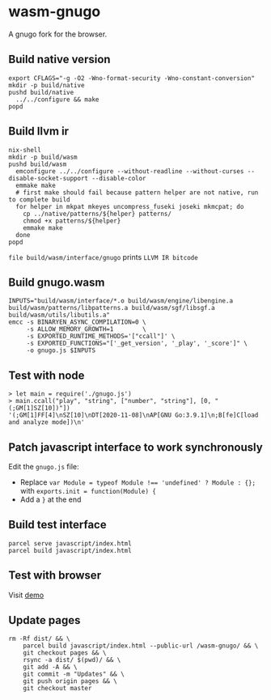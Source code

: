 # wasm-gnugo

A gnugo fork for the browser.

## Build native version

```
export CFLAGS="-g -O2 -Wno-format-security -Wno-constant-conversion"
mkdir -p build/native
pushd build/native
  ../../configure && make
popd
```

## Build llvm ir

```
nix-shell
mkdir -p build/wasm
pushd build/wasm
  emconfigure ../../configure --without-readline --without-curses --disable-socket-support --disable-color
  emmake make
  # first make should fail because pattern helper are not native, run to complete build
  for helper in mkpat mkeyes uncompress_fuseki joseki mkmcpat; do
    cp ../native/patterns/${helper} patterns/
    chmod +x patterns/${helper}
    emmake make
  done
popd
```

`file build/wasm/interface/gnugo` prints `LLVM IR bitcode`

## Build gnugo.wasm

```
INPUTS="build/wasm/interface/*.o build/wasm/engine/libengine.a build/wasm/patterns/libpatterns.a build/wasm/sgf/libsgf.a build/wasm/utils/libutils.a"
emcc -s BINARYEN_ASYNC_COMPILATION=0 \
     -s ALLOW_MEMORY_GROWTH=1        \
     -s EXPORTED_RUNTIME_METHODS='["ccall"]' \
     -s EXPORTED_FUNCTIONS="['_get_version', '_play', '_score']" \
     -o gnugo.js $INPUTS
```

## Test with node

```
> let main = require('./gnugo.js')
> main.ccall("play", "string", ["number", "string"], [0, "(;GM[1]SZ[10])"])
'(;GM[1]FF[4]\nSZ[10]\nDT[2020-11-08]\nAP[GNU Go:3.9.1]\n;B[fe]C[load and analyze mode])\n'
```

## Patch javascript interface to work synchronously

Edit the `gnugo.js` file:

- Replace `var Module = typeof Module !== 'undefined' ? Module : {};` with `exports.init = function(Module) {`
- Add a `}` at the end

## Build test interface

```
parcel serve javascript/index.html
parcel build javascript/index.html
```

## Test with browser

Visit [demo](https://tristancacqueray.github.io/wasm-gnugo/)

## Update pages

```
rm -Rf dist/ && \
    parcel build javascript/index.html --public-url /wasm-gnugo/ && \
    git checkout pages && \
    rsync -a dist/ $(pwd)/ && \
    git add -A && \
    git commit -m "Updates" && \
    git push origin pages && \
    git checkout master
```
